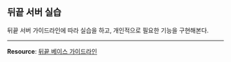 ## 뒤끝 서버 실습
뒤끝 서버 가이드라인에 따라 실습을 하고, 개인적으로 필요한 기능을 구현해본다.
- - -
**Resource**: [뒤끝 베이스 가이드라인](https://docs.thebackend.io/sdk-docs/backend/base/guideline/new-user/before)
